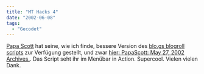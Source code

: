 ```yaml
---
title: "MT Hacks 4"
date: "2002-06-08"
tags:
  - "Gecodet"
---
```


[Papa Scott](http://www.papascott.de/) hat seine, wie ich finde, bessere Version des [blo.gs blogroll scripts](http://philringnalda.com/archives/002223.php) zur Verfügung gestellt, und zwar [hier: PapaScott: May 27, 2002 Archives.](http://www.papascott.de/2002/05/27/index.php#001739). Das Script seht ihr im Menübar in Action. Supercool. Vielen vielen Dank.
